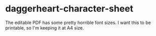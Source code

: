 # daggerheart-character-sheet
The editable PDF has some pretty horrible font sizes. I want this to be printable, so I'm keeping it at A4 size.
